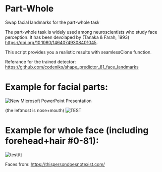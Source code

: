 # Part-Whole
Swap facial landmarks for the part-whole task 

The part-whole task is widely used among neuroscientists who study face perception. It has been devolaped by  (Tanaka & Farah, 1993) https://doi.org/10.1080/14640749308401045.

This script provides you a realistic results with seamlessClone function. 




Referance for the trained detector:
https://github.com/codeniko/shape_predictor_81_face_landmarks




# Example for facial parts:

![New Microsoft PowerPoint Presentation](https://user-images.githubusercontent.com/54986652/113931612-5c890080-97fb-11eb-95c8-a93dadfd8357.jpg)


(the leftmost is nose+mouth)
![TEST](https://user-images.githubusercontent.com/54986652/113931288-f69c7900-97fa-11eb-9fe3-d4fd5f10597d.jpg)


# Example for whole face (including forehead+hair #0-81):

![testttt](https://user-images.githubusercontent.com/54986652/113931830-9d811500-97fb-11eb-9e4a-851d22172b8f.jpg)



Faces from:
https://thispersondoesnotexist.com/
